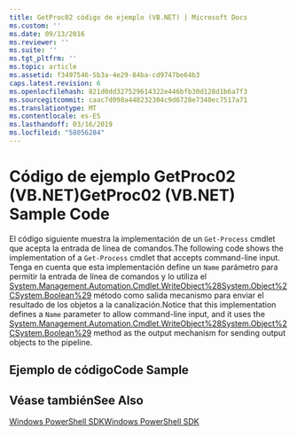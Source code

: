 ```yaml
---
title: GetProc02 código de ejemplo (VB.NET) | Microsoft Docs
ms.custom: ''
ms.date: 09/13/2016
ms.reviewer: ''
ms.suite: ''
ms.tgt_pltfrm: ''
ms.topic: article
ms.assetid: f3497546-5b3a-4e29-84ba-cd9747be64b3
caps.latest.revision: 6
ms.openlocfilehash: 821d0dd327529614322e446bfb30d128d1b6a7f3
ms.sourcegitcommit: caac7d098a448232304c9d6728e7340ec7517a71
ms.translationtype: MT
ms.contentlocale: es-ES
ms.lasthandoff: 03/16/2019
ms.locfileid: "58056284"
---
```

# <a name="getproc02-vbnet-sample-code"></a><span data-ttu-id="92be2-102">Código de ejemplo GetProc02 (VB.NET)</span><span class="sxs-lookup"><span data-stu-id="92be2-102">GetProc02 (VB.NET) Sample Code</span></span>

<span data-ttu-id="92be2-103">El código siguiente muestra la implementación de un `Get-Process` cmdlet que acepta la entrada de línea de comandos.</span><span class="sxs-lookup"><span data-stu-id="92be2-103">The following code shows the implementation of a `Get-Process` cmdlet that accepts command-line input.</span></span> <span data-ttu-id="92be2-104">Tenga en cuenta que esta implementación define un `Name` parámetro para permitir la entrada de línea de comandos y lo utiliza el [System.Management.Automation.Cmdlet.WriteObject%28System.Object%2CSystem.Boolean%29](/dotnet/api/System.Management.Automation.Cmdlet.WriteObject%28System.Object%2CSystem.Boolean%29) método como salida mecanismo para enviar el resultado de los objetos a la canalización.</span><span class="sxs-lookup"><span data-stu-id="92be2-104">Notice that this implementation defines a `Name` parameter to allow command-line input, and it uses the [System.Management.Automation.Cmdlet.WriteObject%28System.Object%2CSystem.Boolean%29](/dotnet/api/System.Management.Automation.Cmdlet.WriteObject%28System.Object%2CSystem.Boolean%29) method as the output mechanism for sending output objects to the pipeline.</span></span>

## <a name="code-sample"></a><span data-ttu-id="92be2-105">Ejemplo de código</span><span class="sxs-lookup"><span data-stu-id="92be2-105">Code Sample</span></span>

<!-- TODO!!!: review snippet reference  [!CODE [Msh_samplesgetproc02#getproc02vball](Msh_samplesgetproc02#getproc02vball)]  -->

## <a name="see-also"></a><span data-ttu-id="92be2-106">Véase también</span><span class="sxs-lookup"><span data-stu-id="92be2-106">See Also</span></span>

[<span data-ttu-id="92be2-107">Windows PowerShell SDK</span><span class="sxs-lookup"><span data-stu-id="92be2-107">Windows PowerShell SDK</span></span>](../windows-powershell-reference.md)